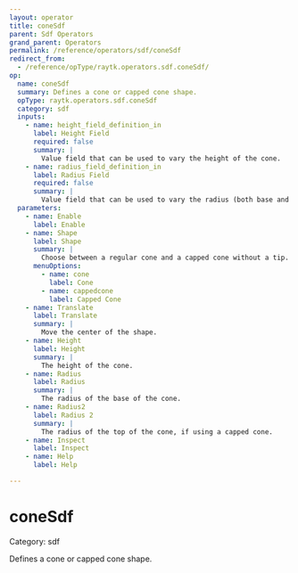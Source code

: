```yaml
---
layout: operator
title: coneSdf
parent: Sdf Operators
grand_parent: Operators
permalink: /reference/operators/sdf/coneSdf
redirect_from:
  - /reference/opType/raytk.operators.sdf.coneSdf/
op:
  name: coneSdf
  summary: Defines a cone or capped cone shape.
  opType: raytk.operators.sdf.coneSdf
  category: sdf
  inputs:
    - name: height_field_definition_in
      label: Height Field
      required: false
      summary: |
        Value field that can be used to vary the height of the cone.
    - name: radius_field_definition_in
      label: Radius Field
      required: false
      summary: |
        Value field that can be used to vary the radius (both base and top) of the cone.
  parameters:
    - name: Enable
      label: Enable
    - name: Shape
      label: Shape
      summary: |
        Choose between a regular cone and a capped cone without a tip.
      menuOptions:
        - name: cone
          label: Cone
        - name: cappedcone
          label: Capped Cone
    - name: Translate
      label: Translate
      summary: |
        Move the center of the shape.
    - name: Height
      label: Height
      summary: |
        The height of the cone.
    - name: Radius
      label: Radius
      summary: |
        The radius of the base of the cone.
    - name: Radius2
      label: Radius 2
      summary: |
        The radius of the top of the cone, if using a capped cone.
    - name: Inspect
      label: Inspect
    - name: Help
      label: Help

---
```


# coneSdf

Category: sdf



Defines a cone or capped cone shape.